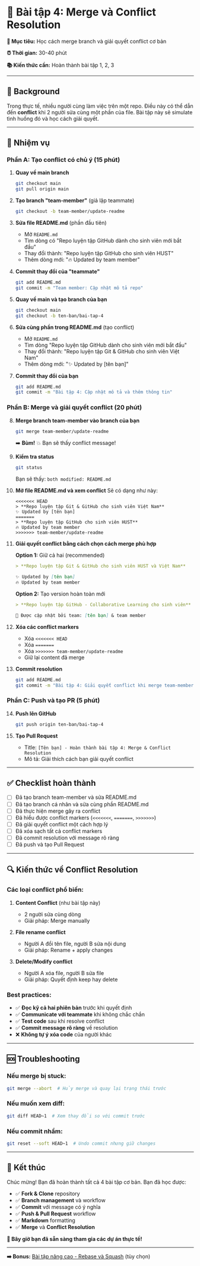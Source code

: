 # 🔄 Bài tập 4: Merge và Conflict Resolution

**🎯 Mục tiêu:** Học cách merge branch và giải quyết conflict cơ bản

**⏰ Thời gian:** 30-40 phút

**📚 Kiến thức cần:** Hoàn thành bài tập 1, 2, 3

---

## 📖 Background

Trong thực tế, nhiều người cùng làm việc trên một repo. Điều này có thể dẫn đến **conflict** khi 2 người sửa cùng một phần của file. Bài tập này sẽ simulate tình huống đó và học cách giải quyết.

---

## 🎯 Nhiệm vụ

### Phần A: Tạo conflict có chủ ý (15 phút)

1. **Quay về main branch**
   ```bash
   git checkout main
   git pull origin main
   ```

2. **Tạo branch "team-member"** (giả lập teammate)
   ```bash
   git checkout -b team-member/update-readme
   ```

3. **Sửa file README.md** (phần đầu tiên)
   - Mở `README.md`
   - Tìm dòng có "Repo luyện tập GitHub dành cho sinh viên mới bắt đầu"
   - Thay đổi thành: "Repo luyện tập GitHub cho sinh viên HUST"
   - Thêm dòng mới: "🔥 Updated by team member"

4. **Commit thay đổi của "teammate"**
   ```bash
   git add README.md
   git commit -m "Team member: Cập nhật mô tả repo"
   ```

5. **Quay về main và tạo branch của bạn**
   ```bash
   git checkout main
   git checkout -b ten-ban/bai-tap-4
   ```

6. **Sửa cùng phần trong README.md** (tạo conflict)
   - Mở `README.md`
   - Tìm dòng "Repo luyện tập GitHub dành cho sinh viên mới bắt đầu"  
   - Thay đổi thành: "Repo luyện tập Git & GitHub cho sinh viên Việt Nam"
   - Thêm dòng mới: "✨ Updated by [tên bạn]"

7. **Commit thay đổi của bạn**
   ```bash
   git add README.md  
   git commit -m "Bài tập 4: Cập nhật mô tả và thêm thông tin"
   ```

### Phần B: Merge và giải quyết conflict (20 phút)

8. **Merge branch team-member vào branch của bạn**
   ```bash
   git merge team-member/update-readme
   ```
   
   ➡️ **Bùm!** 💥 Bạn sẽ thấy conflict message!

9. **Kiểm tra status**
   ```bash
   git status
   ```
   
   Bạn sẽ thấy: `both modified: README.md`

10. **Mở file README.md và xem conflict**
    Sẽ có dạng như này:
    ```
    <<<<<<< HEAD
    > **Repo luyện tập Git & GitHub cho sinh viên Việt Nam**
    ✨ Updated by [tên bạn]
    =======
    > **Repo luyện tập GitHub cho sinh viên HUST**
    🔥 Updated by team member  
    >>>>>>> team-member/update-readme
    ```

11. **Giải quyết conflict bằng cách chọn cách merge phù hợp**
    
    **Option 1:** Giữ cả hai (recommended)
    ```markdown
    > **Repo luyện tập Git & GitHub cho sinh viên HUST và Việt Nam**
    
    ✨ Updated by [tên bạn]
    🔥 Updated by team member
    ```
    
    **Option 2:** Tạo version hoàn toàn mới
    ```markdown
    > **Repo luyện tập GitHub - Collaborative Learning cho sinh viên**
    
    🤝 Được cập nhật bởi team: [tên bạn] & team member
    ```

12. **Xóa các conflict markers**
    - Xóa `<<<<<<< HEAD`
    - Xóa `=======` 
    - Xóa `>>>>>>> team-member/update-readme`
    - Giữ lại content đã merge

13. **Commit resolution**
    ```bash
    git add README.md
    git commit -m "Bài tập 4: Giải quyết conflict khi merge team-member branch"
    ```

### Phần C: Push và tạo PR (5 phút)

14. **Push lên GitHub**
    ```bash
    git push origin ten-ban/bai-tap-4
    ```

15. **Tạo Pull Request**
    - Title: `[Tên bạn] - Hoàn thành bài tập 4: Merge & Conflict Resolution`
    - Mô tả: Giải thích cách bạn giải quyết conflict

---

## ✅ Checklist hoàn thành

- [ ] Đã tạo branch team-member và sửa README.md
- [ ] Đã tạo branch cá nhân và sửa cùng phần README.md
- [ ] Đã thực hiện merge gây ra conflict
- [ ] Đã hiểu được conflict markers (`<<<<<<<`, `=======`, `>>>>>>>`)
- [ ] Đã giải quyết conflict một cách hợp lý
- [ ] Đã xóa sạch tất cả conflict markers
- [ ] Đã commit resolution với message rõ ràng
- [ ] Đã push và tạo Pull Request

---

## 🔍 Kiến thức về Conflict Resolution

### Các loại conflict phổ biến:

1. **Content Conflict** (như bài tập này)
   - 2 người sửa cùng dòng
   - Giải pháp: Merge manually

2. **File rename conflict**
   - Người A đổi tên file, người B sửa nội dung
   - Giải pháp: Rename + apply changes

3. **Delete/Modify conflict**
   - Người A xóa file, người B sửa file
   - Giải pháp: Quyết định keep hay delete

### Best practices:

- ✅ **Đọc kỹ cả hai phiên bản** trước khi quyết định
- ✅ **Communicate với teammate** khi không chắc chắn
- ✅ **Test code** sau khi resolve conflict
- ✅ **Commit message rõ ràng** về resolution
- ❌ **Không tự ý xóa code** của người khác

---

## 🆘 Troubleshooting

### Nếu merge bị stuck:
```bash
git merge --abort  # Hủy merge và quay lại trạng thái trước
```

### Nếu muốn xem diff:
```bash
git diff HEAD~1  # Xem thay đổi so với commit trước
```

### Nếu commit nhầm:
```bash
git reset --soft HEAD~1  # Undo commit nhưng giữ changes
```

---

## 🎉 Kết thúc

Chúc mừng! Bạn đã hoàn thành tất cả 4 bài tập cơ bản. Bạn đã học được:

- ✅ **Fork & Clone** repository
- ✅ **Branch management** và workflow
- ✅ **Commit** với message có ý nghĩa
- ✅ **Push & Pull Request** workflow
- ✅ **Markdown** formatting
- ✅ **Merge** và **Conflict Resolution**

**🚀 Bây giờ bạn đã sẵn sàng tham gia các dự án thực tế!**

---

**➡️ Bonus:** [Bài tập nâng cao - Rebase và Squash](./bai-tap-bonus.md) (tùy chọn)
